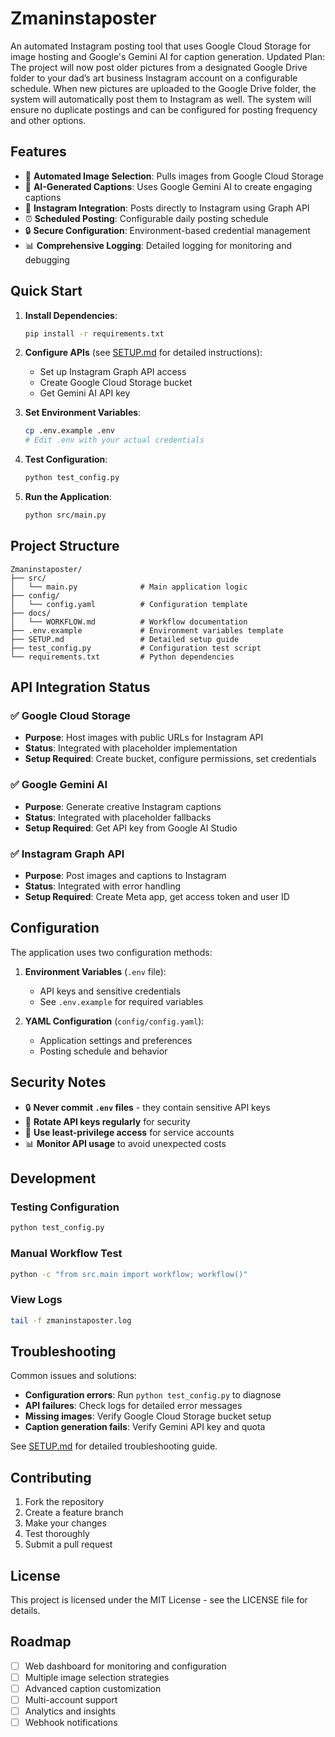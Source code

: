 # Zmaninstaposter

An automated Instagram posting tool that uses Google Cloud Storage for image hosting and Google's Gemini AI for caption generation.
Updated Plan:
The project will now post older pictures from a designated Google Drive folder to your dad’s art business Instagram account on a configurable schedule.
When new pictures are uploaded to the Google Drive folder, the system will automatically post them to Instagram as well.
The system will ensure no duplicate postings and can be configured for posting frequency and other options.

## Features

- 📸 **Automated Image Selection**: Pulls images from Google Cloud Storage
- 🤖 **AI-Generated Captions**: Uses Google Gemini AI to create engaging captions
- 📱 **Instagram Integration**: Posts directly to Instagram using Graph API
- ⏰ **Scheduled Posting**: Configurable daily posting schedule
- 🔒 **Secure Configuration**: Environment-based credential management
- 📊 **Comprehensive Logging**: Detailed logging for monitoring and debugging



## Quick Start

1. **Install Dependencies**:
   ```bash
   pip install -r requirements.txt
   ```

2. **Configure APIs** (see [SETUP.md](SETUP.md) for detailed instructions):
   - Set up Instagram Graph API access
   - Create Google Cloud Storage bucket
   - Get Gemini AI API key

3. **Set Environment Variables**:
   ```bash
   cp .env.example .env
   # Edit .env with your actual credentials
   ```

4. **Test Configuration**:
   ```bash
   python test_config.py
   ```

5. **Run the Application**:
   ```bash
   python src/main.py
   ```

## Project Structure

```
Zmaninstaposter/
├── src/
│   └── main.py              # Main application logic
├── config/
│   └── config.yaml          # Configuration template
├── docs/
│   └── WORKFLOW.md          # Workflow documentation
├── .env.example             # Environment variables template
├── SETUP.md                 # Detailed setup guide
├── test_config.py           # Configuration test script
└── requirements.txt         # Python dependencies
```

## API Integration Status

### ✅ Google Cloud Storage
- **Purpose**: Host images with public URLs for Instagram API
- **Status**: Integrated with placeholder implementation
- **Setup Required**: Create bucket, configure permissions, set credentials

### ✅ Google Gemini AI  
- **Purpose**: Generate creative Instagram captions
- **Status**: Integrated with placeholder fallbacks
- **Setup Required**: Get API key from Google AI Studio

### ✅ Instagram Graph API
- **Purpose**: Post images and captions to Instagram
- **Status**: Integrated with error handling
- **Setup Required**: Create Meta app, get access token and user ID

## Configuration

The application uses two configuration methods:

1. **Environment Variables** (`.env` file):
   - API keys and sensitive credentials
   - See `.env.example` for required variables

2. **YAML Configuration** (`config/config.yaml`):
   - Application settings and preferences
   - Posting schedule and behavior

## Security Notes

- 🔒 **Never commit `.env` files** - they contain sensitive API keys
- 🔑 **Rotate API keys regularly** for security
- 👤 **Use least-privilege access** for service accounts
- 📊 **Monitor API usage** to avoid unexpected costs

## Development

### Testing Configuration
```bash
python test_config.py
```

### Manual Workflow Test
```bash
python -c "from src.main import workflow; workflow()"
```

### View Logs
```bash
tail -f zmaninstaposter.log
```

## Troubleshooting

Common issues and solutions:

- **Configuration errors**: Run `python test_config.py` to diagnose
- **API failures**: Check logs for detailed error messages
- **Missing images**: Verify Google Cloud Storage bucket setup
- **Caption generation fails**: Verify Gemini API key and quota

See [SETUP.md](SETUP.md) for detailed troubleshooting guide.

## Contributing

1. Fork the repository
2. Create a feature branch
3. Make your changes
4. Test thoroughly
5. Submit a pull request

## License

This project is licensed under the MIT License - see the LICENSE file for details.

## Roadmap

- [ ] Web dashboard for monitoring and configuration
- [ ] Multiple image selection strategies
- [ ] Advanced caption customization
- [ ] Multi-account support
- [ ] Analytics and insights
- [ ] Webhook notifications
